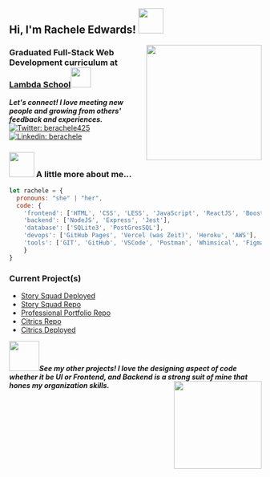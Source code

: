 <h2> Hi, I'm Rachele Edwards! <img src="https://media.giphy.com/media/keySJvblcwvZU0ssQ2/giphy.gif" width="50"></h2>
<img align='right' src="https://media.giphy.com/media/Z9WRoncIw8RYBLJ0FB/giphy.gif" width="230">
<h3>Graduated Full-Stack Web Development curriculum at <a href="http://lambdaschool.com/">Lambda School</a><img src="https://media.giphy.com/media/W2XIJOMSFaXxgyNwKl/giphy.gif" width="40">
<!-- </br>Developer Consultant at <a href="https://www.thoughtworks.com">ThoughtWorks</a><img src="https://media.giphy.com/media/WUlplcMpOCEmTGBtBW/giphy.gif" width="30">  -->
</h3>

<em><b>Let's connect! I love meeting new people and growing from others' feedback and experiences.</b></em>
[![Twitter: berachele425](https://img.shields.io/twitter/follow/berachele425?style=social)](https://twitter.com/berachele425)
[![Linkedin: berachele](https://img.shields.io/badge/-berachele-blue?style=flat-square&logo=Linkedin&logoColor=white&link=https://www.linkedin.com/in/berachele/)](https://www.linkedin.com/in/berachele/)

### <img src="https://media.giphy.com/media/XgSYACRglgK0H23MC6/giphy.gif" width="50"> A little more about me...  

```javascript
let rachele = {
  pronouns: "she" | "her",
  code: {
    'frontend': ['HTML', 'CSS', 'LESS', 'JavaScript', 'ReactJS', 'Boostrap/Reactstrap', 'Style-Components'],
    'backend': ['NodeJS', 'Express', 'Jest'],
    'database': ['SQLite3', 'PostGresSQL'],
    'devops': ['GitHub Pages', 'Vercel (was Zeit)', 'Heroku', 'AWS'],
    'tools': ['GIT', 'GitHub', 'VSCode', 'Postman', 'Whimsical', 'Figma', 'DB-Designer', 'React libraries'],
    }
}
```
### Current Project(s)
- [Story Squad Deployed](https://github.com/ss-mvp)
- [Story Squad Repo](https://github.com/ss-mvp)
- [Professional Portfolio Repo](https://github.com/berachele/portfolio_berachele)
- [Citrics Repo](https://github.com/labs26-citrics)
- [Citrics Deployed](https://citrics.netlify.app/)

<img src="https://media.giphy.com/media/KGBEI0mjQOsZ0KXbjc/giphy.gif" width="60"><em><b>See my other projects! I love the designing aspect of code whether it be UI or Frontend, and Backend is a strong suit of mine that hones my organization skills.</b><img align='right' src="https://media.giphy.com/media/H1B6lS3N4zZ0fHmmXO/giphy.gif" width="175"></em>
